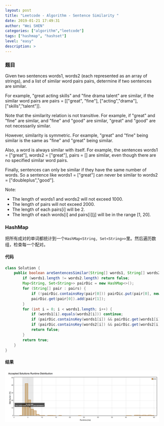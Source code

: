 ```yaml
---
layout: post
title: "Leetcode - Algorithm - Sentence Similarity "
date: 2019-01-21 17:49:31
author: "Wei SHEN"
categories: ["algorithm","leetcode"]
tags: ["hashmap", "hashset"]
level: "easy"
description: >
---
```


### 题目
Given two sentences words1, words2 (each represented as an array of strings), and a list of similar word pairs pairs, determine if two sentences are similar.

For example, "great acting skills" and "fine drama talent" are similar, if the similar word pairs are pairs = [["great", "fine"], ["acting","drama"], ["skills","talent"]].

Note that the similarity relation is not transitive. For example, if "great" and "fine" are similar, and "fine" and "good" are similar, "great" and "good" are not necessarily similar.

However, similarity is symmetric. For example, "great" and "fine" being similar is the same as "fine" and "great" being similar.

Also, a word is always similar with itself. For example, the sentences words1 = ["great"], words2 = ["great"], pairs = [] are similar, even though there are no specified similar word pairs.

Finally, sentences can only be similar if they have the same number of words. So a sentence like words1 = ["great"] can never be similar to words2 = ["doubleplus","good"].

Note:
* The length of words1 and words2 will not exceed 1000.
* The length of pairs will not exceed 2000.
* The length of each pairs[i] will be 2.
* The length of each words[i] and pairs[i][j] will be in the range [1, 20].

### HashMap
把所有成对的单词都统计到一个`HashMap<String, Set<String>>`里。然后遍历数组，检查每一个配对。

#### 代码
```java
class Solution {
    public boolean areSentencesSimilar(String[] words1, String[] words2, String[][] pairs) {
        if (words1.length != words2.length) return false;
        Map<String, Set<String>> pairDic = new HashMap<>();
        for (String[] pair : pairs) {
            if (!pairDic.containsKey(pair[0])) pairDic.put(pair[0], new HashSet<String>());
            pairDic.get(pair[0]).add(pair[1]);
        }
        for (int i = 0; i < words1.length; i++) {
            if (words1[i].equals(words2[i])) continue;
            if (pairDic.containsKey(words1[i]) && pairDic.get(words1[i]).contains(words2[i])) continue;
            if (pairDic.containsKey(words2[i]) && pairDic.get(words2[i]).contains(words1[i])) continue;
            return false;
        }
        return true;
    }
}
```

#### 结果
![sentence-similarity-1](/images/leetcode/sentence-similarity-1.png)
